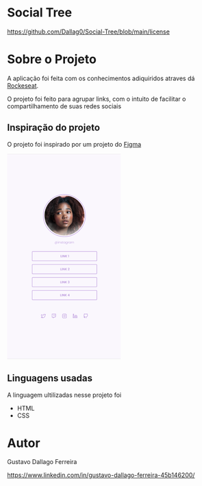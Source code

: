 # Social Tree
https://github.com/Dallag0/Social-Tree/blob/main/license

# Sobre o Projeto

A aplicação foi feita com os conhecimentos adiquiridos atraves dá [Rockeseat](https://app.rocketseat.com.br/dashboard "site da rocketsat").

O projeto foi feito para agrupar links, com o intuito de facilitar o compartilhamento de suas redes sociais

## Inspiração do projeto

O projeto foi inspirado por um projeto do [Figma](https://github.com/Dallag0/Social-Tree/blob/main/assets/ideia%20para%20projeto.png)

![Projeto Figma](https://github.com/Dallag0/Social-Tree/blob/main/assets/ideia%20para%20projeto.png)

## Linguagens usadas

A linguagem ultilizadas nesse projeto foi

- HTML
- CSS

# Autor

Gustavo Dallago Ferreira

https://www.linkedin.com/in/gustavo-dallago-ferreira-45b146200/
